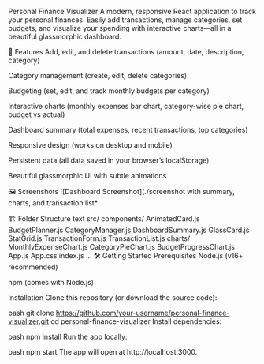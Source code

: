 Personal Finance Visualizer
A modern, responsive React application to track your personal finances.
Easily add transactions, manage categories, set budgets, and visualize your spending with interactive charts—all in a beautiful glassmorphic dashboard.

🚀 Features
Add, edit, and delete transactions (amount, date, description, category)

Category management (create, edit, delete categories)

Budgeting (set, edit, and track monthly budgets per category)

Interactive charts (monthly expenses bar chart, category-wise pie chart, budget vs actual)

Dashboard summary (total expenses, recent transactions, top categories)

Responsive design (works on desktop and mobile)

Persistent data (all data saved in your browser’s localStorage)

Beautiful glassmorphic UI with subtle animations

🖼️ Screenshots
![Dashboard Screenshot](./screenshot with summary, charts, and transaction list*

🏗️ Folder Structure
text
src/
  components/
    AnimatedCard.js
    BudgetPlanner.js
    CategoryManager.js
    DashboardSummary.js
    GlassCard.js
    StatGrid.js
    TransactionForm.js
    TransactionList.js
    charts/
      MonthlyExpenseChart.js
      CategoryPieChart.js
      BudgetProgressChart.js
  App.js
  App.css
  index.js
  ...
🛠️ Getting Started
Prerequisites
Node.js (v16+ recommended)

npm (comes with Node.js)

Installation
Clone this repository (or download the source code):

bash
git clone https://github.com/your-username/personal-finance-visualizer.git
cd personal-finance-visualizer
Install dependencies:

bash
npm install
Run the app locally:

bash
npm start
The app will open at http://localhost:3000.
